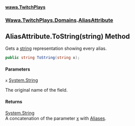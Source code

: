 #### [wawa.TwitchPlays](index.md 'index')
### [Wawa.TwitchPlays.Domains](Wawa.TwitchPlays.Domains.md 'Wawa.TwitchPlays.Domains').[AliasAttribute](AliasAttribute.md 'Wawa.TwitchPlays.Domains.AliasAttribute')

## AliasAttribute.ToString(string) Method

Gets a [string](https://docs.microsoft.com/en-us/dotnet/csharp/language-reference/keywords/string 'https://docs.microsoft.com/en-us/dotnet/csharp/language-reference/keywords/string') representation showing every alias.

```csharp
public string ToString(string x);
```
#### Parameters

<a name='Wawa.TwitchPlays.Domains.AliasAttribute.ToString(string).x'></a>

`x` [System.String](https://docs.microsoft.com/en-us/dotnet/api/System.String 'System.String')

The original name of the field.

#### Returns
[System.String](https://docs.microsoft.com/en-us/dotnet/api/System.String 'System.String')  
A concatenation of the parameter [x](AliasAttribute.ToString(string).md#Wawa.TwitchPlays.Domains.AliasAttribute.ToString(string).x 'Wawa.TwitchPlays.Domains.AliasAttribute.ToString(string).x') with [Aliases](AliasAttribute.Aliases.md 'Wawa.TwitchPlays.Domains.AliasAttribute.Aliases').